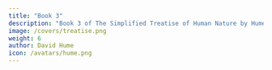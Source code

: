 ```yaml
---
title: "Book 3"
description: "Book 3 of The Simplified Treatise of Human Nature by Hume"
image: /covers/treatise.png
weight: 6
author: David Hume
icon: /avatars/hume.png
---
```

